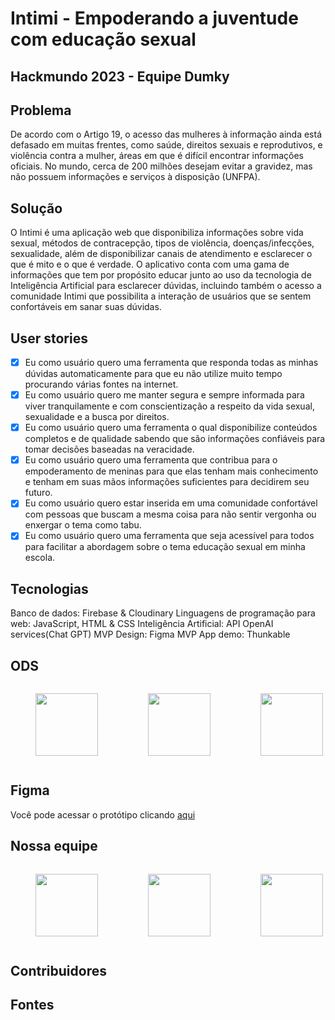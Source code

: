 # Intimi - Empoderando a juventude com educação sexual
## Hackmundo 2023 - Equipe Dumky

## Problema
De acordo com o Artigo 19,  o acesso das mulheres à informação ainda está defasado em muitas frentes, como saúde, direitos sexuais e reprodutivos, e violência contra a mulher, áreas em que é difícil encontrar informações oficiais. No mundo, cerca de 200 milhões desejam evitar a gravidez, mas não possuem informações e serviços à disposição (UNFPA).

## Solução
O Intimi é uma aplicação web que disponibiliza informações sobre vida sexual, métodos de contracepção, tipos de violência, doenças/infecções, sexualidade, além de disponibilizar canais de atendimento e esclarecer o que é mito e o que é verdade. O aplicativo conta com uma gama de informações que tem por propósito educar junto ao uso da tecnologia de Inteligência Artificial para esclarecer dúvidas, incluindo também o acesso a comunidade Intimi que possibilita a interação de usuários que se sentem confortáveis em sanar suas dúvidas.

## User stories
- [x] Eu como usuário quero uma ferramenta que responda todas as minhas dúvidas automaticamente para que eu não utilize muito tempo procurando várias fontes na internet.
- [x] Eu como usuário quero me manter segura e sempre informada para viver tranquilamente e com conscientização a respeito da vida sexual, sexualidade e a busca por direitos.
- [x] Eu como usuário quero uma ferramenta o qual disponibilize conteúdos completos e de qualidade sabendo que são informações confiáveis para tomar decisões baseadas na veracidade.
- [x] Eu como usuário quero uma ferramenta que contribua para o empoderamento de meninas para que elas tenham mais conhecimento e tenham em suas mãos informações suficientes para decidirem seu futuro.
- [x] Eu como usuário quero estar inserida em uma comunidade confortável com pessoas que buscam a mesma coisa para não sentir vergonha ou enxergar o tema como tabu.
- [x] Eu como usuário quero uma ferramenta que seja acessível para todos para facilitar a abordagem sobre o tema educação sexual em minha escola.

## Tecnologias
Banco de dados: Firebase & Cloudinary
Linguagens de programação para web: JavaScript, HTML & CSS
Inteligência Artificial: API OpenAI services(Chat GPT)
MVP Design: Figma
MVP App demo: Thunkable


## ODS
<div style="display: flex;">
  <figure>
    <img src="https://brasilnaagenda2030.files.wordpress.com/2019/10/ods3.jpg?w=640" width="100" height="100" style="display:inline-block;">
  </figure>
  <figure>
    <img src="https://sc.movimentoods.org.br/wp-content/uploads/2019/09/4.png" width="100" height="100" style="display:inline-block;">
  </figure>
  <figure>
    <img src="https://sc.movimentoods.org.br/wp-content/uploads/2019/09/5.png" width="100" height="100" style="display:inline-block;">
  </figure>
</div>

## Figma
Você pode acessar o protótipo clicando [aqui](link)

## Nossa equipe
<div style="display: flex;">
  <figure>
    <img src="https://media.licdn.com/dms/image/D4D03AQHFscEPrL9V1w/profile-displayphoto-shrink_800_800/0/1664997590903?e=1680134400&v=beta&t=ubRAK9INAxbH3TEpJTwIYNV9aNJRIuWlOu5gP1re6Io" width="100" height="100" style="display:inline-block;">
  </figure>
  <figure>
    <img src="https://media.licdn.com/dms/image/C4D03AQGhnMzxSpWXsg/profile-displayphoto-shrink_800_800/0/1645799534356?e=1680134400&v=beta&t=FuVEF5LsToPn0dd5MT0gnrsWYk-HIyFdIOtyxlKo5Rs" width="100" height="100" style="display:inline-block;">
  </figure>
  <figure>
    <img src="https://media.licdn.com/dms/image/C4D03AQFJbwNRP0BIjQ/profile-displayphoto-shrink_800_800/0/1649451917182?e=1680134400&v=beta&t=X0CQ6wEMQozCjI_9Ej06JcyghQ674WTqD7MsgRTloFI" width="100" height="100" style="display:inline-block;" onclock="https://www.linkedin.com/in/keylla-oliveira1206/">
  </figure>
</div>

## Contribuidores

## Fontes
